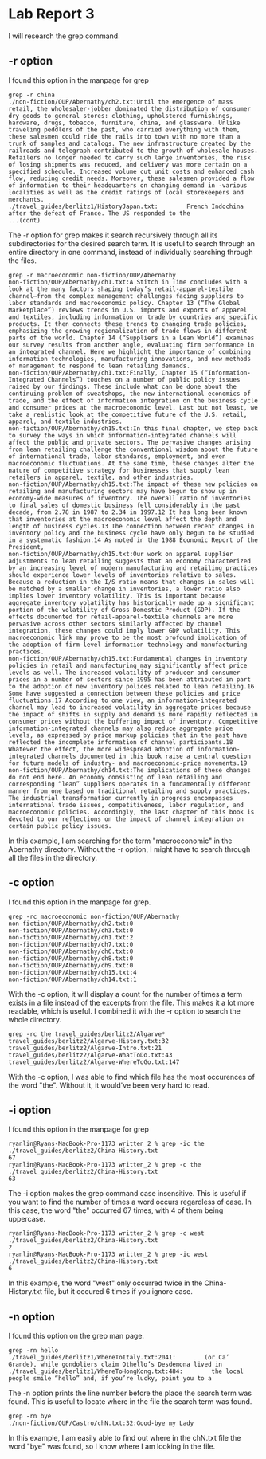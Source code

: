# Lab Report 3

I will research the grep command.

## -r option

I found this option in the manpage for grep

```
grep -r china
./non-fiction/OUP/Abernathy/ch2.txt:Until the emergence of mass retail, the wholesaler-jobber dominated the distribution of consumer dry goods to general stores: clothing, upholstered furnishings, hardware, drugs, tobacco, furniture, china, and glassware. Unlike traveling peddlers of the past, who carried everything with them, these salesmen could ride the rails into town with no more than a trunk of samples and catalogs. The new infrastructure created by the railroads and telegraph contributed to the growth of wholesale houses. Retailers no longer needed to carry such large inventories, the risk of losing shipments was reduced, and delivery was more certain on a specified schedule. Increased volume cut unit costs and enhanced cash flow, reducing credit needs. Moreover, these salesmen provided a flow of information to their headquarters on changing demand in -various localities as well as the credit ratings of local storekeepers and merchants.
./travel_guides/berlitz1/HistoryJapan.txt:        French Indochina after the defeat of France. The US responded to the
...(cont)
```

The -r option for grep makes it search recursively through all its subdirectories for
the desired search term. It is useful to search through an entire directory in one
command, instead of individually searching through the files.

```
grep -r macroeconomic non-fiction/OUP/Abernathy
non-fiction/OUP/Abernathy/ch1.txt:A Stitch in Time concludes with a look at the many factors shaping today’s retail-apparel-textile channel—from the complex management challenges facing suppliers to labor standards and macroeconomic policy. Chapter 13 (“The Global Marketplace”) reviews trends in U.S. imports and exports of apparel and textiles, including information on trade by countries and specific products. It then connects these trends to changing trade policies, emphasizing the growing regionalization of trade flows in different parts of the world. Chapter 14 (“Suppliers in a Lean World”) examines our survey results from another angle, evaluating firm performance in an integrated channel. Here we highlight the importance of combining information technologies, manufacturing innovations, and new methods of management to respond to lean retailing demands.
non-fiction/OUP/Abernathy/ch1.txt:Finally, Chapter 15 (“Information-Integrated Channels”) touches on a number of public policy issues raised by our findings. These include what can be done about the continuing problem of sweatshops, the new international economics of trade, and the effect of information integration on the business cycle and consumer prices at the macroeconomic level. Last but not least, we take a realistic look at the competitive future of the U.S. retail, apparel, and textile industries.
non-fiction/OUP/Abernathy/ch15.txt:In this final chapter, we step back to survey the ways in which information-integrated channels will affect the public and private sectors. The pervasive changes arising from lean retailing challenge the conventional wisdom about the future of international trade, labor standards, employment, and even macroeconomic fluctuations. At the same time, these changes alter the nature of competitive strategy for businesses that supply lean retailers in apparel, textile, and other industries.
non-fiction/OUP/Abernathy/ch15.txt:The impact of these new policies on retailing and manufacturing sectors may have begun to show up in economy-wide measures of inventory. The overall ratio of inventories to final sales of domestic business fell considerably in the past decade, from 2.78 in 1987 to 2.34 in 1997.12 It has long been known that inventories at the macroeconomic level affect the depth and length of business cycles.13 The connection between recent changes in inventory policy and the business cycle have only begun to be studied in a systematic fashion.14 As noted in the 1988 Economic Report of the President,
non-fiction/OUP/Abernathy/ch15.txt:Our work on apparel supplier adjustments to lean retailing suggests that an economy characterized by an increasing level of modern manufacturing and retailing practices should experience lower levels of inventories relative to sales. Because a reduction in the I/S ratio means that changes in sales will be matched by a smaller change in inventories, a lower ratio also implies lower inventory volatility. This is important because aggregate inventory volatility has historically made up a significant portion of the volatility of Gross Domestic Product (GDP). If the effects documented for retail-apparel-textile channels are more pervasive across other sectors similarly affected by channel integration, these changes could imply lower GDP volatility. This macroeconomic link may prove to be the most profound implication of the adoption of firm-level information technology and manufacturing practices.
non-fiction/OUP/Abernathy/ch15.txt:Fundamental changes in inventory policies in retail and manufacturing may significantly affect price levels as well. The increased volatility of producer and consumer prices in a number of sectors since 1995 has been attributed in part to the adoption of new inventory polices related to lean retailing.16 Some have suggested a connection between these policies and price fluctuations.17 According to one view, an information-integrated channel may lead to increased volatility in aggregate prices because the impact of shifts in supply and demand is more rapidly reflected in consumer prices without the buffering impact of inventory. Competitive information-integrated channels may also reduce aggregate price levels, as expressed by price markup policies that in the past have reflected the incomplete information of channel participants.18 Whatever the effect, the more widespread adoption of information-integrated channels documented in this book raise a central question for future models of industry- and macroeconomic-price movements.19
non-fiction/OUP/Abernathy/ch14.txt:The implications of these changes do not end here. An economy consisting of lean retailing and corresponding “lean” suppliers operates in a fundamentally different manner from one based on traditional retailing and supply practices. The industrial transformation currently in progress encompasses international trade issues, competitiveness, labor regulation, and macroeconomic policies. Accordingly, the last chapter of this book is devoted to our reflections on the impact of channel integration on certain public policy issues.
```

In this example, I am searching for the term "macroeconomic" in the Abernathy directory.
Without the -r option, I might have to search through all the files in the directory.

## -c option

I found this option in the manpage for grep.

```
grep -rc macroeconomic non-fiction/OUP/Abernathy
non-fiction/OUP/Abernathy/ch2.txt:0
non-fiction/OUP/Abernathy/ch3.txt:0
non-fiction/OUP/Abernathy/ch1.txt:2
non-fiction/OUP/Abernathy/ch7.txt:0
non-fiction/OUP/Abernathy/ch6.txt:0
non-fiction/OUP/Abernathy/ch8.txt:0
non-fiction/OUP/Abernathy/ch9.txt:0
non-fiction/OUP/Abernathy/ch15.txt:4
non-fiction/OUP/Abernathy/ch14.txt:1
```

With the -c option, it will display a count for the number of times a term exists in a file
instead of the excerpts from the file. This makes it a lot more readable, which is useful. I combined
it with the -r option to search the whole directory.

```
grep -rc the travel_guides/berlitz2/Algarve*
travel_guides/berlitz2/Algarve-History.txt:32
travel_guides/berlitz2/Algarve-Intro.txt:21
travel_guides/berlitz2/Algarve-WhatToDo.txt:43
travel_guides/berlitz2/Algarve-WhereToGo.txt:147
```

With the -c option, I was able to find which file has the most occurences of the word
"the". Without it, it would've been very hard to read.


## -i option

I found this option in the manpage for grep

```
ryanlin@Ryans-MacBook-Pro-1173 written_2 % grep -ic the ./travel_guides/berlitz2/China-History.txt
67
ryanlin@Ryans-MacBook-Pro-1173 written_2 % grep -c the ./travel_guides/berlitz2/China-History.txt
63
```

The -i option makes the grep command case insensitive. This is useful if you want to find
the number of times a word occurs regardless of case. In this case, the word "the" occurred
67 times, with 4 of them being uppercase.

```
ryanlin@Ryans-MacBook-Pro-1173 written_2 % grep -c west ./travel_guides/berlitz2/China-History.txt
2
ryanlin@Ryans-MacBook-Pro-1173 written_2 % grep -ic west ./travel_guides/berlitz2/China-History.txt
6
```

In this example, the word "west" only occurred twice in the China-History.txt file,
but it occured 6 times if you ignore case.

## -n option

I found this option on the grep man page.

```
grep -rn hello
./travel_guides/berlitz1/WhereToItaly.txt:2041:        (or Ca’ Grande), while gondoliers claim Othello’s Desdemona lived in
./travel_guides/berlitz1/WhereToHongKong.txt:484:        the local people smile “hello” and, if you’re lucky, point you to a
```

The -n option prints the line number before the place the search term was found.
This is useful to locate where in the file the search term was found.

```
grep -rn bye
./non-fiction/OUP/Castro/chN.txt:32:Good-bye my Lady
```

In this example, I am easily able to find out where in the chN.txt file the word
"bye" was found, so I know where I am looking in the file.

